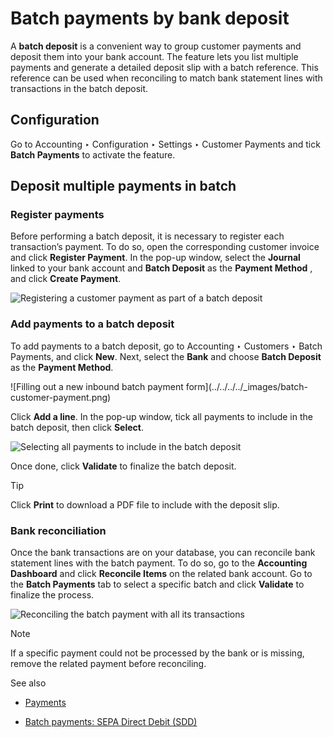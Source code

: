 # Batch payments by bank deposit

A **batch deposit** is a convenient way to group customer payments and deposit
them into your bank account. The feature lets you list multiple payments and
generate a detailed deposit slip with a batch reference. This reference can be
used when reconciling to match bank statement lines with transactions in the
batch deposit.

## Configuration

Go to Accounting ‣ Configuration ‣ Settings ‣ Customer Payments and tick
**Batch Payments** to activate the feature.

## Deposit multiple payments in batch

### Register payments

Before performing a batch deposit, it is necessary to register each
transaction’s payment. To do so, open the corresponding customer invoice and
click **Register Payment**. In the pop-up window, select the **Journal**
linked to your bank account and **Batch Deposit** as the **Payment Method** ,
and click **Create Payment**.

![Registering a customer payment as part of a batch
deposit](../../../../_images/batch-payments.png)

### Add payments to a batch deposit

To add payments to a batch deposit, go to Accounting ‣ Customers ‣ Batch
Payments, and click **New**. Next, select the **Bank** and choose **Batch
Deposit** as the **Payment Method**.

![Filling out a new inbound batch payment form](../../../../_images/batch-
customer-payment.png)

Click **Add a line**. In the pop-up window, tick all payments to include in
the batch deposit, then click **Select**.

![Selecting all payments to include in the batch
deposit](../../../../_images/batch-lines-selection.png)

Once done, click **Validate** to finalize the batch deposit.

<div class="alert alert-info">
<p class="alert-title">
Tip</p><p>Click <b>Print</b> to download a PDF file to include with the deposit slip.</p>
</div>

### Bank reconciliation

Once the bank transactions are on your database, you can reconcile bank
statement lines with the batch payment. To do so, go to the **Accounting
Dashboard** and click **Reconcile Items** on the related bank account. Go to
the **Batch Payments** tab to select a specific batch and click **Validate**
to finalize the process.

![Reconciling the batch payment with all its
transactions](../../../../_images/batch-reconciliation.png)
<div class="alert alert-primary">
<p class="alert-title">
Note</p><p>If a specific payment could not be processed by the bank or is missing, remove the related
payment before reconciling.</p>
</div> <div class="alert alert-secondary">
<p class="alert-title">
See also</p><ul>
<li><p><a href="../payments">Payments</a></p></li>
<li><p><a href="batch_sdd">Batch payments: SEPA Direct Debit (SDD)</a></p></li>
</ul>
</div>

